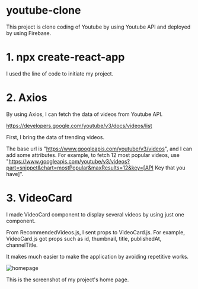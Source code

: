 # youtube-clone

This project is clone coding of Youtube by using Youtube API and deployed by using Firebase.

# 1. npx create-react-app

I used the line of code to initiate my project.

# 2. Axios

By using Axios, I can fetch the data of videos from Youtube API.

https://developers.google.com/youtube/v3/docs/videos/list

First, I bring the data of trending videos.

The base url is "https://www.googleapis.com/youtube/v3/videos", and I can add some attributes. For example, to fetch 12 most popular videos, use "https://www.googleapis.com/youtube/v3/videos?part=snippet&chart=mostPopular&maxResults=12&key=[API Key that you have]".

# 3. VideoCard

I made VideoCard component to display several videos by using just one component.

From RecommendedVideos.js, I sent props to VideoCard.js. For example, VideoCard.js got props such as id, thumbnail, title, publishedAt, channelTitle.

It makes much easier to make the application by avoiding repetitive works.

![homepage](https://user-images.githubusercontent.com/21342802/94870680-2ca90c80-0416-11eb-964f-11a1e8eece19.png)

This is the screenshot of my project's home page.
